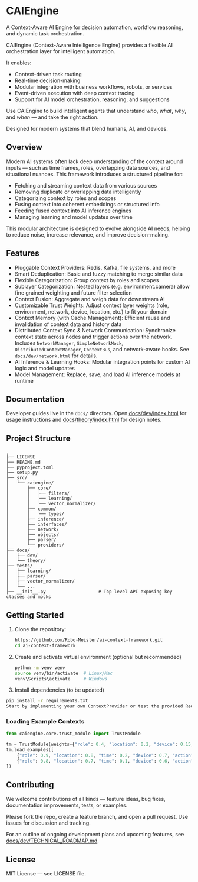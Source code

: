 # CAIEngine

A Context-Aware AI Engine for decision automation, workflow reasoning, and dynamic task orchestration.

CAIEngine (Context-Aware Intelligence Engine) provides a flexible AI orchestration layer for intelligent automation.

It enables:
- Context-driven task routing
- Real-time decision-making
- Modular integration with business workflows, robots, or services
- Event-driven execution with deep context tracing
- Support for AI model orchestration, reasoning, and suggestions

Use CAIEngine to build intelligent agents that understand *who*, *what*, *why*, and *when* — and take the right action.

Designed for modern systems that blend humans, AI, and devices.

## Overview

Modern AI systems often lack deep understanding of the context around inputs — such as time frames, roles, overlapping data sources, and situational nuances. This framework introduces a structured pipeline for:

- Fetching and streaming context data from various sources
- Removing duplicate or overlapping data intelligently
- Categorizing context by roles and scopes
- Fusing context into coherent embeddings or structured info
- Feeding fused context into AI inference engines
- Managing learning and model updates over time

This modular architecture is designed to evolve alongside AI needs, helping to reduce noise, increase relevance, and improve decision-making.

## Features

- Pluggable Context Providers: Redis, Kafka, file systems, and more
- Smart Deduplication: Basic and fuzzy matching to merge similar data
- Flexible Categorization: Group context by roles and scopes
- Sublayer Categorization: Nested layers (e.g. environment.camera) allow fine grained
  weighting and future filter selection
- Context Fusion: Aggregate and weigh data for downstream AI
- Customizable Trust Weights: Adjust context layer weights (role, environment, network, device, location, etc.) to fit your domain
- Context Memory (with Cache Management): Efficient reuse and invalidation of context data and history data
- Distributed Context Sync & Network Communication: Synchronize context state across nodes and trigger actions over the network. Includes `NetworkManager`, `SimpleNetworkMock`, `DistributedContextManager`, `ContextBus`, and network-aware hooks. See `docs/dev/network.html` for details.
- AI Inference & Learning Hooks: Modular integration points for custom AI logic and model updates
- Model Management: Replace, save, and load AI inference models at runtime

## Documentation

Developer guides live in the `docs/` directory. Open
[docs/dev/index.html](docs/dev/index.html) for usage instructions and
[docs/theory/index.html](docs/theory/index.html) for design notes.

## Project Structure

```plaintext
.
├── LICENSE
├── README.md
├── pyproject.toml
├── setup.py
├── src/
│   └── caiengine/
│       ├── core/
│       │   ├── filters/
│       │   ├── learning/
│       │   └── vector_normalizer/
│       ├── common/
│       │   └── types/
│       ├── inference/
│       ├── interfaces/
│       ├── network/
│       ├── objects/
│       ├── parser/
│       └── providers/
├── docs/
│   ├── dev/
│   └── theory/
├── tests/
│   ├── learning/
│   ├── parser/
│   ├── vector_normalizer/
│   └── ...
├── __init__.py                    # Top-level API exposing key classes and mocks
```
## Getting Started

1. Clone the repository:

   ```bash
   https://github.com/Robo-Meister/ai-context-framework.git
   cd ai-context-framework
   ```
2. Create and activate virtual environment (optional but recommended)
    ```bash
   python -m venv venv
   source venv/bin/activate  # Linux/Mac
   venv\Scripts\activate     # Windows
   ```
3. Install dependencies (to be updated)
```bash
pip install -r requirements.txt
Start by implementing your own ContextProvider or test the provided Redis provider.
```

### Loading Example Contexts

```python
from caiengine.core.trust_module import TrustModule

tm = TrustModule(weights={"role": 0.4, "location": 0.2, "device": 0.15, "action": 0.15, "time": 0.1})
tm.load_examples([
    {"role": 0.9, "location": 0.8, "time": 0.2, "device": 0.7, "action": 0.1},
    {"role": 0.8, "location": 0.7, "time": 0.1, "device": 0.6, "action": 0.2},
])
```
   
## Contributing

We welcome contributions of all kinds — feature ideas, bug fixes, documentation improvements, tests, or examples.

Please fork the repo, create a feature branch, and open a pull request. Use issues for discussion and tracking.

For an outline of ongoing development plans and upcoming features, see [docs/dev/TECHNICAL_ROADMAP.md](docs/dev/TECHNICAL_ROADMAP.md).

## License

MIT License — see LICENSE file.
